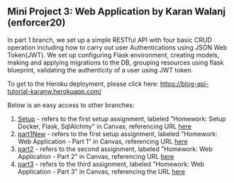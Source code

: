 ## Mini Project 3: Web Application by Karan Walanj (enforcer20)

In part 1 branch, we set up a simple RESTful API with four basic CRUD operation including how to carry out user Authentications using JSON Web Token(JWT). We set up configuring Flask environment, creating models, making and applying migrations to the DB, grouping resources using flask blueprint, validating the authenticity of a user using JWT token.

To get to the Heroku deployment, please click here: https://blog-api-tutorial-karanw.herokuapp.com/

Below is an easy access to other branches:

1. [Setup](https://github.com/enforcer20/MiniProject3/tree/setup) - refers to the first setup assignment, labeled "Homework: Setup Docker, Flask, SqlAlchmy" in Canvas, referencing URL [here](https://medium.com/@hmajid2301/implementing-sqlalchemy-with-docker-cb223a8296de)
2. [part1New](https://github.com/enforcer20/MiniProject3/tree/Part1New) - refers to the first setup assignment, labeled "Homework: Web Application - Part 1" in Canvas, referencing URL [here](https://www.codementor.io/@olawalealadeusi896/restful-api-with-python-flask-framework-and-postgres-db-part-1-kbrwbygx5)
3. [part2](https://github.com/enforcer20/MiniProject3/tree/part2) - refers to the second assignment, labeled "Homework: Web Application - Part 2" in Canvas, referencing URL [here](https://njit.instructure.com/courses/5724/assignments/23748?module_item_id=114560)
4. [part3](https://github.com/enforcer20/MiniProject3/tree/part3) - refers to the third assignment, labeled "Homework: Web Application - Part 3" in Canvas, referencing the URL [here](https://www.codementor.io/@olawalealadeusi896/building-a-restful-blog-apis-using-python-and-flask-part-3-lx7rt8pfk)